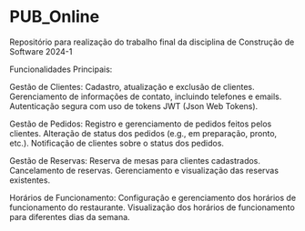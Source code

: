 # PUB_Online

Repositório para realização do trabalho final da disciplina de Construção de Software 2024-1

Funcionalidades Principais:

Gestão de Clientes:
Cadastro, atualização e exclusão de clientes.
Gerenciamento de informações de contato, incluindo telefones e emails.
Autenticação segura com uso de tokens JWT (Json Web Tokens).

Gestão de Pedidos:
Registro e gerenciamento de pedidos feitos pelos clientes.
Alteração de status dos pedidos (e.g., em preparação, pronto, etc.).
Notificação de clientes sobre o status dos pedidos.

Gestão de Reservas:
Reserva de mesas para clientes cadastrados.
Cancelamento de reservas.
Gerenciamento e visualização das reservas existentes.

Horários de Funcionamento:
Configuração e gerenciamento dos horários de funcionamento do restaurante.
Visualização dos horários de funcionamento para diferentes dias da semana.
